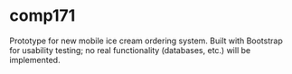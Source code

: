 # comp171

Prototype for new mobile ice cream ordering system. Built with Bootstrap for usability testing; no real functionality (databases, etc.) will be implemented.
